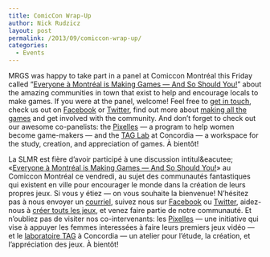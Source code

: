 ```yaml
---
title: ComicCon Wrap-Up
author: Nick Rudzicz
layout: post
permalink: /2013/09/comiccon-wrap-up/
categories:
  - Events
---
```



MRGS was happy to take part in a panel at Comiccon Montr&eacute;al this Friday called &#8220;<a href="http://guidebook.com/guide/12466/event/6122903/">Everyone &agrave; Montr&eacute;al is Making Games &#8212; And So Should You!</a>&#8221; about the amazing communities in town that exist to help and encourage locals to make games.
If you were at the panel, welcome! Feel free to <a href="mailto:bakedgoodsDELETETHISPART@mrgsANDTHISPARTTOO.ca">get in touch</a>, check us out on <a href="https://www.facebook.com/groups/135987799795381/">Facebook</a> or <a href="http://twitter.com/societeludique">Twitter</a>, find out more about <a href="http://www.glorioustrainwrecks.com/node/165">making all the games</a> and get involved with the community.
And don&#8217;t forget to check out our awesome co-panelists: the <a href="http://pixelles.ca">Pixelles</a> &#8212; a program to help women become game-makers &#8212; and the <a href="http://tag.hexagram.ca/">TAG Lab</a> at Concordia &#8212; a workspace for the study, creation, and appreciation of games.
&Agrave; bient&ocirc;t!



La SLMR est fi&egrave;re d&#8217;avoir particip&eacute; &agrave; une discussion intitul&eacutee; &laquo;<a href="http://guidebook.com/guide/12466/event/6122903/">Everyone &agrave; Montr&eacute;al is Making Games &#8212; And So Should You!</a>&raquo; au Comiccon Montr&eacute;al ce vendredi, au sujet des communaut&eacute;s fantastiques qui existent en ville pour encourager le monde dans la cr&eacute;ation de leurs propres jeux.
Si vous y &eacute;tiez &#8212; on vous souhaite la bienvenue! N&#8217;h&eacute;sitez pas &agrave; nous envoyer un <a href="mailto:bakedgoodsENLEVECECI@mrgsETCECIAUSSI.ca">courriel</a>, suivez nous sur <a href="https://www.facebook.com/groups/135987799795381/">Facebook</a> ou <a href="http://twitter.com/societeludique">Twitter</a>, aidez-nous &agrave; <a href="http://www.glorioustrainwrecks.com/node/165">cr&eacute;er touts les jeux</a>, et venez faire partie de notre communaut&eacute;.
Et n&#8217;oubliez pas de visiter nos co-intervenants: les <a href="http://pixelles.ca">Pixelles</a> &#8212; une initiative qui vise &agrave; appuyer les femmes interess&eacute;es &agrave; faire leurs premiers jeux vid&eacute;o &#8212; et le <a href="http://tag.hexagram.ca/">laboratoire TAG</a> &agrave; Concordia &#8212; un atelier pour l&#8217;&eacute;tude, la cr&eacute;ation, et l&#8217;appr&eacute;ciation des jeux.
&Agrave; bient&ocirc;t!


 &nbsp;
 &nbsp;
